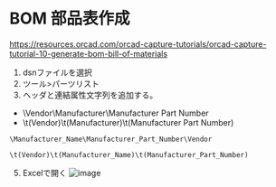 # BOM 部品表作成
https://resources.orcad.com/orcad-capture-tutorials/orcad-capture-tutorial-10-generate-bom-bill-of-materials

1. dsnファイルを選択
2. ツール>パーツリスト
3. ヘッダと連結属性文字列を追加する。
  - \Vendor\Manufacturer\Manufacturer Part Number
  - \t(Vendor)\t(Manufacturer)\t(Manufacturer Part Number)

```
\Manufacturer_Name\Manufacturer_Part_Number\Vendor
```

```
\t(Vendor)\t(Manufacturer_Name)\t(Manufacturer_Part_Number)
```


5. Excelで開く
![image](https://user-images.githubusercontent.com/80798265/158331109-7da96c60-694a-44dc-b492-63b5dbb2ac94.png)
